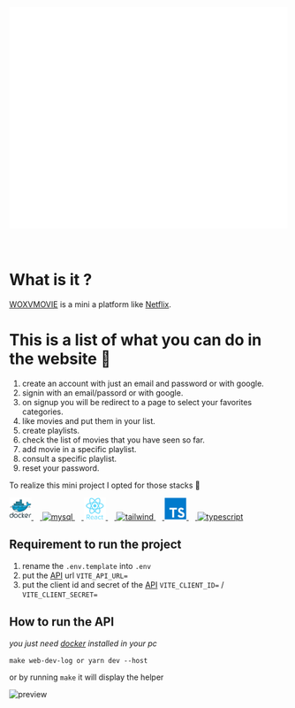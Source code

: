 <div align="center">
	<br>
	<a href="https://woxvmovie.woxv.org/">
		<img src="woxvmovie_banner.svg" width="800" height="400" alt="Click to see the source">
	</a>
	<br>
</div>
	<br/>
	<br/>

# What is it ?
<a href="https://woxvmovie.woxv.org/">WOXVMOVIE</a> is a mini a platform like <a href="https://netflix.com/">Netflix</a>.


# This is a list of what you can do in the website 🚀

1. create an account with just an email and password or with google.
2. signin with an email/passord or with google.
3. on signup you will be redirect to a page to select your favorites categories.
4. like movies and put them in your list.
5. create playlists.
6. check the list of movies that you have seen so far.
7. add movie in a specific playlist.
8. consult a specific playlist.
9. reset your password.

To realize this mini project I opted for those stacks 🎉

<a href="https://www.docker.com/" target="_blank" rel="noreferrer"> <img src="https://raw.githubusercontent.com/devicons/devicon/master/icons/docker/docker-original-wordmark.svg" alt="docker" width="40" height="40"/> </a>&nbsp;&nbsp;&nbsp;<a href="https://www.framer.com/motion/" target="_blank" rel="noreferrer"> <img src="https://user-images.githubusercontent.com/51588681/158126636-ebb2e97b-77d2-474d-abfd-1cb81f2eb1c9.svg" alt="mysql" width="40" height="40"/> </a>&nbsp;&nbsp;&nbsp;<a href="https://reactjs.org/" target="_blank" rel="noreferrer"> <img src="https://raw.githubusercontent.com/devicons/devicon/master/icons/react/react-original-wordmark.svg" alt="react" width="40" height="40"/> </a>&nbsp;&nbsp;&nbsp;<a href="https://tailwindcss.com/" target="_blank" rel="noreferrer"> <img src="https://www.vectorlogo.zone/logos/tailwindcss/tailwindcss-icon.svg" alt="tailwind" width="40" height="40"/> </a>&nbsp;&nbsp;&nbsp;<a href="https://www.typescriptlang.org/" target="_blank" rel="noreferrer"> <img src="https://raw.githubusercontent.com/devicons/devicon/master/icons/typescript/typescript-original.svg" alt="typescript" width="40" height="40"/> </a>&nbsp;&nbsp;&nbsp;<a href="https://www.typescriptlang.org/" target="_blank" rel="noreferrer"> <img src="https://user-images.githubusercontent.com/51588681/158127328-b1a235e9-4b12-493a-993f-4cfca76af8a7.svg" alt="typescript" width="40" height="40"/> </a>

## Requirement to run the project

1. rename the `.env.template` into `.env`
2. put the [API]("https://github.com/Abdillah-Epi/woxv-movie-api") url `VITE_API_URL=`
3. put the client id and secret of the [API]("https://github.com/Abdillah-Epi/woxv-movie-api") `VITE_CLIENT_ID=` / `VITE_CLIENT_SECRET=`

## How to run the API
*you just need [docker](https://docs.docker.com/get-docker/) installed in your pc*
````
make web-dev-log or yarn dev --host
````
or by running `make` it will display the helper

![preview](https://github.com/Abdillah-Epi/woxvmovie/blob/master/woxvmoie.gif)
